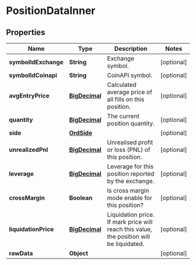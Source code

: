 

# PositionDataInner

## Properties

Name | Type | Description | Notes
------------ | ------------- | ------------- | -------------
**symbolIdExchange** | **String** | Exchange symbol. |  [optional]
**symbolIdCoinapi** | **String** | CoinAPI symbol. |  [optional]
**avgEntryPrice** | [**BigDecimal**](BigDecimal.md) | Calculated average price of all fills on this position. |  [optional]
**quantity** | [**BigDecimal**](BigDecimal.md) | The current position quantity. |  [optional]
**side** | [**OrdSide**](OrdSide.md) |  |  [optional]
**unrealizedPnl** | [**BigDecimal**](BigDecimal.md) | Unrealised profit or loss (PNL) of this position. |  [optional]
**leverage** | [**BigDecimal**](BigDecimal.md) | Leverage for this position reported by the exchange. |  [optional]
**crossMargin** | **Boolean** | Is cross margin mode enable for this position? |  [optional]
**liquidationPrice** | [**BigDecimal**](BigDecimal.md) | Liquidation price. If mark price will reach this value, the position will be liquidated. |  [optional]
**rawData** | **Object** |  |  [optional]




